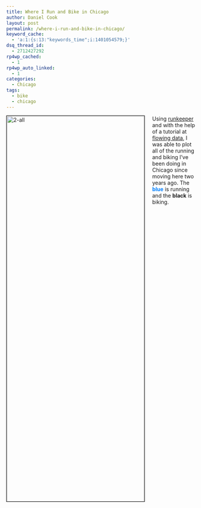 ```yaml
---
title: Where I Run and Bike in Chicago
author: Daniel Cook
layout: post
permalink: /where-i-run-and-bike-in-chicago/
keyword_cache:
  - 'a:1:{s:13:"keywords_time";i:1401054579;}'
dsq_thread_id:
  - 2712427292
rp4wp_cached:
  - 1
rp4wp_auto_linked:
  - 1
categories:
  - Chicago
tags:
  - bike
  - chicago
---
```

<img style="float:left; margin-right:20px;border: 1px solid black;" src="http://45.55.80.146/media/2-all.png" alt="2-all" width="366" height="1024" class="alignnone size-large wp-image-502" />

Using [runkeeper][1] and with the help of a tutorial at [flowing data][2], I was able to plot all of the running and biking I&#8217;ve been doing in Chicago since moving here two years ago. The <span style="color:#0080ff"><strong>blue</strong></span> is running and the **black** is biking.

<div style="clear:both;">
</div>

 [1]: http://www.runkeeper.com
 [2]: http://www.flowingdata.com